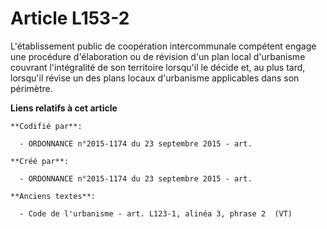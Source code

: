 # Article L153-2

L'établissement public de coopération intercommunale compétent engage une procédure d'élaboration ou de révision d'un plan
local d'urbanisme couvrant l'intégralité de son territoire lorsqu'il le décide et, au plus tard, lorsqu'il révise un des
plans locaux d'urbanisme applicables dans son périmètre.

**Liens relatifs à cet article**

	**Codifié par**:

	  - ORDONNANCE n°2015-1174 du 23 septembre 2015 - art.

	**Créé par**:

	  - ORDONNANCE n°2015-1174 du 23 septembre 2015 - art.

	**Anciens textes**:

	  - Code de l'urbanisme - art. L123-1, alinéa 3, phrase 2  (VT)
